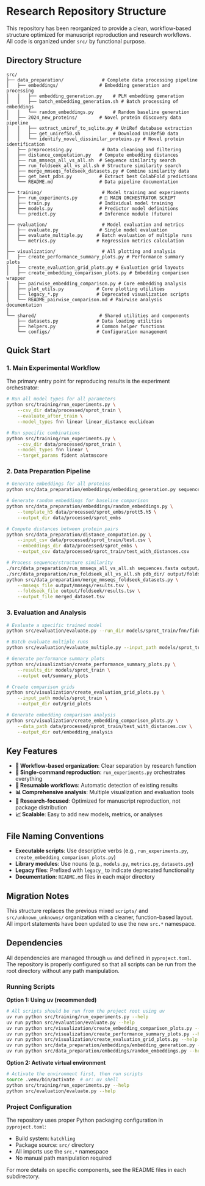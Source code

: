 # Research Repository Structure

This repository has been reorganized to provide a clean, workflow-based structure optimized for manuscript reproduction and research workflows. All code is organized under `src/` by functional purpose.

## Directory Structure

```
src/
├── data_preparation/              # Complete data processing pipeline
│   ├── embeddings/               # Embedding generation and processing
│   │   ├── embedding_generation.py    # PLM embedding generation
│   │   ├── batch_embedding_generation.sh # Batch processing of embeddings
│   │   └── random_embeddings.py       # Random baseline generation
│   ├── 2024_new_proteins/        # Novel protein discovery data pipeline
│   │   ├── extract_uniref_to_sqlite.py # UniRef database extraction
│   │   ├── get_uniref50.sh            # Download UniRef50 data
│   │   └── identify_novel_dissimilar_proteins.py # Novel protein identification
│   ├── preprocessing.py           # Data cleaning and filtering
│   ├── distance_computation.py   # Compute embedding distances
│   ├── run_mmseqs_all_vs_all.sh  # Sequence similarity search
│   ├── run_foldseek_all_vs_all.sh # Structure similarity search
│   ├── merge_mmseqs_foldseek_datasets.py # Combine similarity data
│   ├── get_best_pdbs.py          # Extract best ColabFold predictions
│   └── README.md                 # Data pipeline documentation
│
├── training/                      # Model training and experiments
│   ├── run_experiments.py        # 🎯 MAIN ORCHESTRATOR SCRIPT
│   ├── train.py                  # Individual model training
│   ├── models.py                 # Predictor model definitions
│   └── predict.py                # Inference module (future)
│
├── evaluation/                    # Model evaluation and metrics
│   ├── evaluate.py               # Single model evaluation
│   ├── evaluate_multiple.py     # Batch evaluation of multiple runs
│   └── metrics.py               # Regression metrics calculation
│
├── visualization/                 # All plotting and analysis
│   ├── create_performance_summary_plots.py # Performance summary plots
│   ├── create_evaluation_grid_plots.py # Evaluation grid layouts
│   ├── create_embedding_comparison_plots.py # Embedding comparison wrapper
│   ├── pairwise_embedding_comparison.py # Core embedding analysis
│   ├── plot_utils.py            # Core plotting utilities
│   ├── legacy_*.py              # Deprecated visualization scripts
│   └── README_pairwise_comparison.md # Pairwise analysis documentation
│
└── shared/                       # Shared utilities and components
    ├── datasets.py              # Data loading utilities
    ├── helpers.py               # Common helper functions
    └── configs/                 # Configuration management
```

## Quick Start

### 1. Main Experimental Workflow

The primary entry point for reproducing results is the experiment orchestrator:

```bash
# Run all model types for all parameters
python src/training/run_experiments.py \
    --csv_dir data/processed/sprot_train \
    --evaluate_after_train \
    --model_types fnn linear linear_distance euclidean

# Run specific combinations
python src/training/run_experiments.py \
    --csv_dir data/processed/sprot_train \
    --model_types fnn linear \
    --target_params fident alntmscore
```

### 2. Data Preparation Pipeline

```bash
# Generate embeddings for all proteins
python src/data_preparation/embeddings/embedding_generation.py sequences.fasta prott5

# Generate random embeddings for baseline comparison
python src/data_preparation/embeddings/random_embeddings.py \
    --template_h5 data/processed/sprot_embs/prott5.h5 \
    --output_dir data/processed/sprot_embs

# Compute distances between protein pairs
python src/data_preparation/distance_computation.py \
    --input_csv data/processed/sprot_train/test.csv \
    --embeddings_dir data/processed/sprot_embs \
    --output_csv data/processed/sprot_train/test_with_distances.csv

# Process sequence/structure similarity
./src/data_preparation/run_mmseqs_all_vs_all.sh sequences.fasta output/mmseqs
./src/data_preparation/run_foldseek_all_vs_all.sh pdb_dir/ output/foldseek
python src/data_preparation/merge_mmseqs_foldseek_datasets.py \
    --mmseqs_file output/mmseqs/results.tsv \
    --foldseek_file output/foldseek/results.tsv \
    --output_file merged_dataset.tsv
```

### 3. Evaluation and Analysis

```bash
# Evaluate a specific trained model
python src/evaluation/evaluate.py --run_dir models/sprot_train/fnn/fident/prott5/20241201_120000

# Batch evaluate multiple runs
python src/evaluation/evaluate_multiple.py --input_path models/sprot_train

# Generate performance summary plots
python src/visualization/create_performance_summary_plots.py \
    --results_dir models/sprot_train \
    --output out/summary_plots

# Create comparison grids
python src/visualization/create_evaluation_grid_plots.py \
    --input_path models/sprot_train \
    --output_dir out/grid_plots

# Generate embedding comparison analysis
python src/visualization/create_embedding_comparison_plots.py \
    --data_path data/processed/sprot_train/test_with_distances.csv \
    --output_dir out/embedding_analysis
```

## Key Features

- **📁 Workflow-based organization**: Clear separation by research function
- **🚀 Single-command reproduction**: `run_experiments.py` orchestrates everything
- **🔄 Resumable workflows**: Automatic detection of existing results
- **📊 Comprehensive analysis**: Multiple visualization and evaluation tools
- **🧪 Research-focused**: Optimized for manuscript reproduction, not package distribution
- **📈 Scalable**: Easy to add new models, metrics, or analyses

## File Naming Conventions

- **Executable scripts**: Use descriptive verbs (e.g., `run_experiments.py`, `create_embedding_comparison_plots.py`)
- **Library modules**: Use nouns (e.g., `models.py`, `metrics.py`, `datasets.py`)
- **Legacy files**: Prefixed with `legacy_` to indicate deprecated functionality
- **Documentation**: `README.md` files in each major directory

## Migration Notes

This structure replaces the previous mixed `scripts/` and `src/unknown_unknowns/` organization with a cleaner, function-based layout. All import statements have been updated to use the new `src.*` namespace.

## Dependencies

All dependencies are managed through `uv` and defined in `pyproject.toml`. The repository is properly configured so that all scripts can be run from the root directory without any path manipulation.

### Running Scripts

**Option 1: Using uv (recommended)**

```bash
# All scripts should be run from the project root using uv
uv run python src/training/run_experiments.py --help
uv run python src/evaluation/evaluate.py --help
uv run python src/visualization/create_embedding_comparison_plots.py --help
uv run python src/visualization/create_performance_summary_plots.py --help
uv run python src/visualization/create_evaluation_grid_plots.py --help
uv run python src/data_preparation/embeddings/embedding_generation.py --help
uv run python src/data_preparation/embeddings/random_embeddings.py --help
```

**Option 2: Activate virtual environment**

```bash
# Activate the environment first, then run scripts
source .venv/bin/activate  # or: uv shell
python src/training/run_experiments.py --help
python src/evaluation/evaluate.py --help
```

### Project Configuration

The repository uses proper Python packaging configuration in `pyproject.toml`:

- Build system: `hatchling`
- Package source: `src/` directory
- All imports use the `src.*` namespace
- No manual path manipulation required

For more details on specific components, see the README files in each subdirectory.
